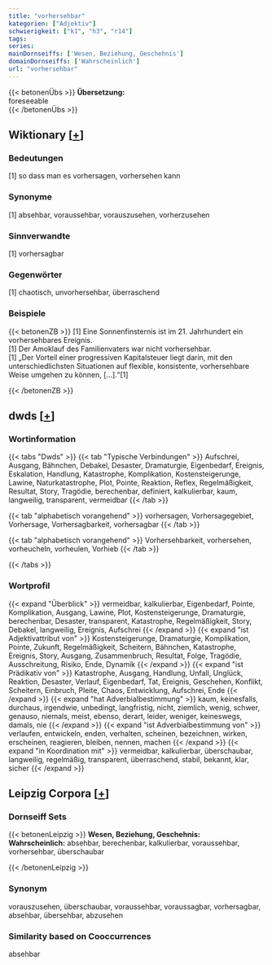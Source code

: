 ```yaml
---
title: "vorhersehbar"
kategorien: ["Adjektiv"]
schwierigkeit: ["k1", "h3", "r14"]
tags:
series:
mainDornseiffs: ['Wesen, Beziehung, Geschehnis']
domainDornseiffs: ['Wahrscheinlich']
url: "vorhersehbar"
---
```


{{< betonenÜbs >}}
**Übersetzung:**  
foreseeable  
{{< /betonenÜbs >}}

## Wiktionary [[+](https://de.wiktionary.org/wiki/vorhersehbar)]

### Bedeutungen
[1] so dass man es vorhersagen, vorhersehen kann  

### Synonyme
[1] absehbar, voraussehbar, vorauszusehen, vorherzusehen  

### Sinnverwandte
[1] vorhersagbar  

### Gegenwörter
[1] chaotisch, unvorhersehbar, überraschend  

### Beispiele
{{< betonenZB >}}
[1] Eine Sonnenfinsternis ist im 21. Jahrhundert ein vorhersehbares Ereignis.  
[1] Der Amoklauf des Familienvaters war nicht vorhersehbar.  
[1] „Der Vorteil einer progressiven Kapitalsteuer liegt darin, mit den unterschiedlichsten Situationen auf flexible, konsistente, vorhersehbare Weise umgehen zu können, […].“[1]  

{{< /betonenZB >}}


## dwds [[+](https://www.dwds.de/wb/vorhersehbar)]

### Wortinformation
{{< tabs "Dwds" >}}
{{< tab "Typische Verbindungen" >}}
Aufschrei, Ausgang, Bähnchen, Debakel, Desaster, Dramaturgie, Eigenbedarf, Ereignis, Eskalation, Handlung, Katastrophe, Komplikation, Kostensteigerunge, Lawine, Naturkatastrophe, Plot, Pointe, Reaktion, Reflex, Regelmäßigkeit, Resultat, Story, Tragödie, berechenbar, definiert, kalkulierbar, kaum, langweilig, transparent, vermeidbar
{{< /tab >}}

{{< tab "alphabetisch vorangehend" >}}
vorhersagen, Vorhersagegebiet, Vorhersage, Vorhersagbarkeit, vorhersagbar
{{< /tab >}}

{{< tab "alphabetisch vorangehend" >}}
Vorhersehbarkeit, vorhersehen, vorheucheln, vorheulen, Vorhieb
{{< /tab >}}

{{< /tabs >}}

### Wortprofil
{{< expand "Überblick" >}} vermeidbar, kalkulierbar, Eigenbedarf, Pointe, Komplikation, Ausgang, Lawine, Plot, Kostensteigerunge, Dramaturgie, berechenbar, Desaster, transparent, Katastrophe, Regelmäßigkeit, Story, Debakel, langweilig, Ereignis, Aufschrei {{< /expand >}}
{{< expand "ist Adjektivattribut von" >}} Kostensteigerunge, Dramaturgie, Komplikation, Pointe, Zukunft, Regelmäßigkeit, Scheitern, Bähnchen, Katastrophe, Ereignis, Story, Ausgang, Zusammenbruch, Resultat, Folge, Tragödie, Ausschreitung, Risiko, Ende, Dynamik {{< /expand >}}
{{< expand "ist Prädikativ von" >}} Katastrophe, Ausgang, Handlung, Unfall, Unglück, Reaktion, Desaster, Verlauf, Eigenbedarf, Tat, Ereignis, Geschehen, Konflikt, Scheitern, Einbruch, Pleite, Chaos, Entwicklung, Aufschrei, Ende {{< /expand >}}
{{< expand "hat Adverbialbestimmung" >}} kaum, keinesfalls, durchaus, irgendwie, unbedingt, langfristig, nicht, ziemlich, wenig, schwer, genauso, niemals, meist, ebenso, derart, leider, weniger, keineswegs, damals, nie {{< /expand >}}
{{< expand "ist Adverbialbestimmung von" >}} verlaufen, entwickeln, enden, verhalten, scheinen, bezeichnen, wirken, erscheinen, reagieren, bleiben, nennen, machen {{< /expand >}}
{{< expand "in Koordination mit" >}} vermeidbar, kalkulierbar, überschaubar, langweilig, regelmäßig, transparent, überraschend, stabil, bekannt, klar, sicher {{< /expand >}}

## Leipzig Corpora [[+](https://corpora.uni-leipzig.de/en/res?word=vorhersehbar&corpusId=deu_newscrawl-public_2018)]

### Dornseiff Sets
{{< betonenLeipzig >}}
**Wesen, Beziehung, Geschehnis:**  
**Wahrscheinlich:** absehbar, berechenbar, kalkulierbar, voraussehbar, vorhersehbar, überschaubar  

{{< /betonenLeipzig >}}

### Synonym
vorauszusehen, überschaubar, voraussehbar, voraussagbar, vorhersagbar, absehbar, übersehbar, abzusehen


### Similarity based on Cooccurrences
absehbar

